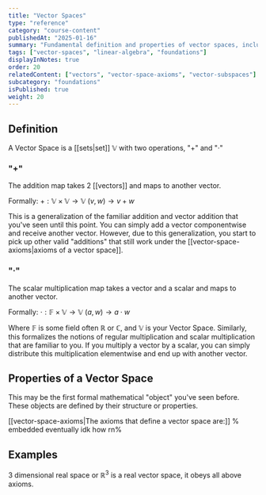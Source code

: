 ```yaml
---
title: "Vector Spaces"
type: "reference"
category: "course-content"
publishedAt: "2025-01-16"
summary: "Fundamental definition and properties of vector spaces, including operations and their generalizations."
tags: ["vector-spaces", "linear-algebra", "foundations"]
displayInNotes: true
order: 20
relatedContent: ["vectors", "vector-space-axioms", "vector-subspaces"]
subcategory: "foundations"
isPublished: true
weight: 20
---
```


## Definition
A Vector Space is a [[sets|set]] $\mathbb{V}$ with two operations, "+" and "·"

### "+"
The addition map takes 2 [[vectors]] and maps to another vector. 

Formally: $+:\mathbb{V} \times \mathbb{V} \rightarrow \mathbb{V}$
          $(v,w) \rightarrow v + w$

This is a generalization of the familiar addition and vector addition that you've seen until this point. You can simply add a vector componentwise
and receive another vector. However, due to this generalization, you start to pick up other valid "additions" that still work under the [[vector-space-axioms|axioms of a vector space]]. 

### "·"
The scalar multiplication map takes a vector and a scalar and maps to another vector.

Formally: $\cdot:\mathbb{F} \times \mathbb{V} \rightarrow \mathbb{V}$
          $(a,w) \rightarrow a \cdot w$

Where $\mathbb{F}$ is some field often $\mathbb{R}$ or $\mathbb{C}$, and $\mathbb{V}$ is your Vector Space.
Similarly, this formalizes the notions of regular multiplication and scalar multiplication that are familiar to you. If you multiply a vector by a scalar, you can simply distribute this multiplication elementwise and end up with another vector.

## Properties of a Vector Space
This may be the first formal mathematical "object" you've seen before. These objects are defined by their structure or properties.

[[vector-space-axioms|The axioms that define a vector space are:]]
% embedded eventually idk how rn%

## Examples
3 dimensional real space or $\mathbb{R}^3$ is a real vector space, it obeys all above axioms.
